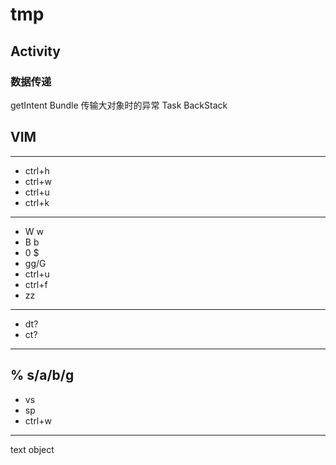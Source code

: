 # tmp
## Activity

### 数据传递
getIntent
Bundle
传输大对象时的异常
Task
BackStack
## VIM
---
- ctrl+h 
- ctrl+w
- ctrl+u
- ctrl+k
---
- W w
- B b
- 0 $
- gg/G
- ctrl+u
- ctrl+f
- zz
---
- dt?
- ct?
---
 % s/a/b/g
---
- vs
- sp
- ctrl+w
---
text object

